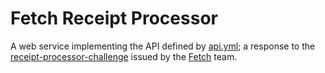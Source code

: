 # Fetch Receipt Processor

A web service implementing the API defined by [api.yml](meta/api.yml); a response to the [receipt-processor-challenge](https://github.com/fetch-rewards/receipt-processor-challenge) issued by the [Fetch](https://fetch.com/) team.
